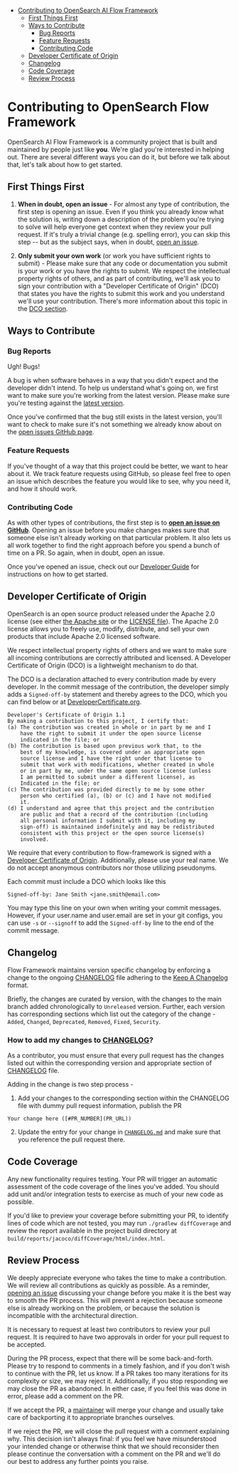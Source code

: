 - [Contributing to OpenSearch AI Flow Framework](#contributing-to-flow-framework)
  - [First Things First](#first-things-first)
  - [Ways to Contribute](#ways-to-contribute)
    - [Bug Reports](#bug-reports)
    - [Feature Requests](#feature-requests)
    - [Contributing Code](#contributing-code)
  - [Developer Certificate of Origin](#developer-certificate-of-origin)
  - [Changelog](#changelog)
  - [Code Coverage](#code-coverage)
  - [Review Process](#review-process)

# Contributing to OpenSearch Flow Framework

OpenSearch AI Flow Framework is a community project that is built and maintained by people just like **you**. We're glad you're interested in helping out. There are several different ways you can do it, but before we talk about that, let's talk about how to get started.

## First Things First

1. **When in doubt, open an issue** - For almost any type of contribution, the first step is opening an issue. Even if you think you already know what the solution is, writing down a description of the problem you're trying to solve will help everyone get context when they review your pull request. If it's truly a trivial change (e.g. spelling error), you can skip this step -- but as the subject says, when in doubt, [open an issue](https://github.com/opensearch-project/flow-framework/issues).

2. **Only submit your own work**  (or work you have sufficient rights to submit) - Please make sure that any code or documentation you submit is your work or you have the rights to submit. We respect the intellectual property rights of others, and as part of contributing, we'll ask you to sign your contribution with a "Developer Certificate of Origin" (DCO) that states you have the rights to submit this work and you understand we'll use your contribution. There's more information about this topic in the [DCO section](#developer-certificate-of-origin).

## Ways to Contribute

### Bug Reports

Ugh! Bugs!

A bug is when software behaves in a way that you didn't expect and the developer didn't intend. To help us understand what's going on, we first want to make sure you're working from the latest version. Please make sure you're testing against the [latest version](https://github.com/opensearch-project/flow-framework).

Once you've confirmed that the bug still exists in the latest version, you'll want to check to make sure it's not something we already know about on the [open issues GitHub page](https://github.com/opensearch-project/flow-framework/issues).

### Feature Requests

If you've thought of a way that this project could be better, we want to hear about it. We track feature requests using GitHub, so please feel free to open an issue which describes the feature you would like to see, why you need it, and how it should work.

### Contributing Code

As with other types of contributions, the first step is to [**open an issue on GitHub**](https://github.com/opensearch-project/flow-framework/issues/new/choose). Opening an issue before you make changes makes sure that someone else isn't already working on that particular problem. It also lets us all work together to find the right approach before you spend a bunch of time on a PR. So again, when in doubt, open an issue.

Once you've opened an issue, check out our [Developer Guide](./DEVELOPER_GUIDE.md) for instructions on how to get started.

## Developer Certificate of Origin

OpenSearch is an open source product released under the Apache 2.0 license (see either [the Apache site](https://www.apache.org/licenses/LICENSE-2.0) or the [LICENSE file](./LICENSE)). The Apache 2.0 license allows you to freely use, modify, distribute, and sell your own products that include Apache 2.0 licensed software.

We respect intellectual property rights of others and we want to make sure all incoming contributions are correctly attributed and licensed. A Developer Certificate of Origin (DCO) is a lightweight mechanism to do that.

The DCO is a declaration attached to every contribution made by every developer. In the commit message of the contribution, the developer simply adds a `Signed-off-by` statement and thereby agrees to the DCO, which you can find below or at [DeveloperCertificate.org](http://developercertificate.org/).

```
Developer's Certificate of Origin 1.1
By making a contribution to this project, I certify that:
(a) The contribution was created in whole or in part by me and I
    have the right to submit it under the open source license
    indicated in the file; or
(b) The contribution is based upon previous work that, to the
    best of my knowledge, is covered under an appropriate open
    source license and I have the right under that license to
    submit that work with modifications, whether created in whole
    or in part by me, under the same open source license (unless
    I am permitted to submit under a different license), as
    Indicated in the file; or
(c) The contribution was provided directly to me by some other
    person who certified (a), (b) or (c) and I have not modified
    it.
(d) I understand and agree that this project and the contribution
    are public and that a record of the contribution (including
    all personal information I submit with it, including my
    sign-off) is maintained indefinitely and may be redistributed
    consistent with this project or the open source license(s)
    involved.
 ```
We require that every contribution to flow-framework is signed with a [Developer Certificate of Origin](https://github.com/opensearch-project/OpenSearch/blob/main/CONTRIBUTING.md#developer-certificate-of-origin). Additionally, please use your real name. We do not accept anonymous contributors nor those utilizing pseudonyms.

Each commit must include a DCO which looks like this

```
Signed-off-by: Jane Smith <jane.smith@email.com>
```
You may type this line on your own when writing your commit messages. However, if your user.name and user.email are set in your git configs, you can use `-s` or `--signoff` to add the `Signed-off-by` line to the end of the commit message.

## Changelog

Flow Framework maintains version specific changelog by enforcing a change to the ongoing [CHANGELOG](CHANGELOG.md) file adhering to the [Keep A Changelog](https://keepachangelog.com/en/1.1.0/) format.

Briefly, the changes are curated by version, with the changes to the main branch added chronologically to `Unreleased` version. Further, each version has corresponding sections which list out the category of the change - `Added`, `Changed`, `Deprecated`, `Removed`, `Fixed`, `Security`.

### How to add my changes to [CHANGELOG](CHANGELOG.md)?

As a contributor, you must ensure that every pull request has the changes listed out within the corresponding version and appropriate section of [CHANGELOG](CHANGELOG.md) file.

Adding in the change is two step process -
1. Add your changes to the corresponding section within the CHANGELOG file with dummy pull request information, publish the PR

`Your change here ([#PR_NUMBER](PR_URL))`

2. Update the entry for your change in [`CHANGELOG.md`](CHANGELOG.md) and make sure that you reference the pull request there.

## Code Coverage

Any new functionality requires testing. Your PR will trigger an automatic assessment of the code coverage of the lines you've added. You should add unit and/or integration tests to exercise as much of your new code as possible.

If you'd like to preview your coverage before submitting your PR, to identify lines of code which are not tested, you may run `./gradlew diffCoverage` and review the report available in the project build directory at `build/reports/jacoco/diffCoverage/html/index.html`.

## Review Process

We deeply appreciate everyone who takes the time to make a contribution. We will review all contributions as quickly as possible. As a reminder, [opening an issue](https://github.com/opensearch-project/flow-framework/issues/new/choose) discussing your change before you make it is the best way to smooth the PR process. This will prevent a rejection because someone else is already working on the problem, or because the solution is incompatible with the architectural direction.

It is necessary to request at least two contributors to review your pull request. It is required to have two approvals in order for your pull request to be accepted.

During the PR process, expect that there will be some back-and-forth. Please try to respond to comments in a timely fashion, and if you don't wish to continue with the PR, let us know. If a PR takes too many iterations for its complexity or size, we may reject it. Additionally, if you stop responding we may close the PR as abandoned. In either case, if you feel this was done in error, please add a comment on the PR.

If we accept the PR, a [maintainer](MAINTAINERS.md) will merge your change and usually take care of backporting it to appropriate branches ourselves.

If we reject the PR, we will close the pull request with a comment explaining why. This decision isn't always final: if you feel we have misunderstood your intended change or otherwise think that we should reconsider then please continue the conversation with a comment on the PR and we'll do our best to address any further points you raise.
